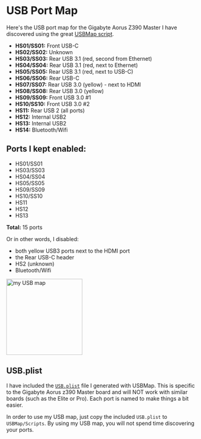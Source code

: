 # USB Port Map

Here's the USB port map for the Gigabyte Aorus Z390 Master I have discovered using the great [USBMap script](https://github.com/corpnewt/USBMap).

 * **HS01/SS01:** Front USB-C
 * **HS02/SS02:** Unknown
 * **HS03/SS03:** Rear USB 3.1 (red, second from Ethernet)
 * **HS04/SS04:** Rear USB 3.1 (red, next to Ethernet)
 * **HS05/SS05:** Rear USB 3.1 (red, next to USB-C)
 * **HS06/SS06:** Rear USB-C
 * **HS07/SS07:** Rear USB 3.0 (yellow) - next to HDMI
 * **HS08/SS08:** Rear USB 3.0 (yellow)
 * **HS09/SS09:** Front USB 3.0 #1
 * **HS10/SS10:** Front USB 3.0 #2
 * **HS11:** Rear USB 2 (all ports)
 * **HS12:** Internal USB2
 * **HS13:** Internal USB2
 * **HS14:** Bluetooth/Wifi

## Ports I kept enabled:
 * HS01/SS01
 * HS03/SS03
 * HS04/SS04
 * HS05/SS05
 * HS09/SS09
 * HS10/SS10
 * HS11
 * HS12
 * HS13

**Total:** 15 ports

Or in other words, I disabled:
 * both yellow USB3 ports next to the HDMI port
 * the Rear USB-C header
 * HS2 (unknown)
 * Bluetooth/Wifi

<img src="images/usb_map.png" alt="my USB map" width="200"/>

## USB.plist

I have included the [`USB.plist`](assets/USB.plist) file I generated with USBMap. This is specific to the Gigabyte Aorus z390 Master board and will NOT work with similar boards (such as the Elite or Pro). Each port is named to make things a bit easier.

In order to use my USB map, just copy the included `USB.plist` to `USBMap/Scripts`. By using my USB map, you will not spend time discovering your ports.

